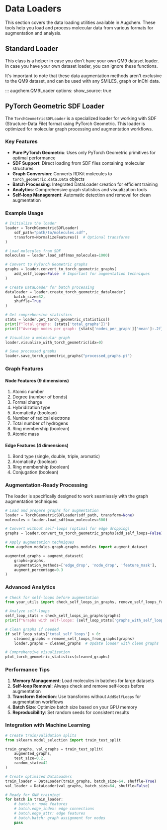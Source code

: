 # Data Loaders

This section covers the data loading utilities available in Augchem. These tools help you load and process molecular data from various formats for augmentation and analysis.

## Standard Loader

This class is a helper in case you don't have your own QM9 dataset loader. In case you have your own dataset loader, you can ignore these functions.

It's important to note that these data augmentation methods aren't exclusive to the QM9 dataset, and can be used with any SMILES, graph or InChI data.

::: augchem.QM9Loader
    options:
      show_source: true

## PyTorch Geometric SDF Loader

The `TorchGeometricSDFLoader` is a specialized loader for working with SDF (Structure-Data File) format using PyTorch Geometric. This loader is optimized for molecular graph processing and augmentation workflows.

### Key Features

- **Pure PyTorch Geometric**: Uses only PyTorch Geometric primitives for optimal performance
- **SDF Support**: Direct loading from SDF files containing molecular structures
- **Graph Conversion**: Converts RDKit molecules to `torch_geometric.data.Data` objects
- **Batch Processing**: Integrated DataLoader creation for efficient training
- **Analytics**: Comprehensive graph statistics and visualization tools
- **Self-loop Management**: Automatic detection and removal for clean augmentation

### Example Usage

```python
# Initialize the loader
loader = TorchGeometricSDFLoader(
    sdf_path="path/to/molecules.sdf",
    transform=NormalizeFeatures()  # Optional transforms
)

# Load molecules from SDF
molecules = loader.load_sdf(max_molecules=1000)

# Convert to PyTorch Geometric graphs
graphs = loader.convert_to_torch_geometric_graphs(
    add_self_loops=False  # Important for augmentation techniques
)

# Create DataLoader for batch processing
dataloader = loader.create_torch_geometric_dataloader(
    batch_size=32, 
    shuffle=True
)

# Get comprehensive statistics
stats = loader.get_torch_geometric_statistics()
print(f"Total graphs: {stats['total_graphs']}")
print(f"Average nodes per graph: {stats['nodes_per_graph']['mean']:.2f}")

# Visualize a molecular graph
loader.visualize_with_torch_geometric(idx=0)

# Save processed graphs
loader.save_torch_geometric_graphs("processed_graphs.pt")
```

### Graph Features

#### Node Features (9 dimensions)
1. Atomic number
2. Degree (number of bonds)
3. Formal charge
4. Hybridization type
5. Aromaticity (boolean)
6. Number of radical electrons
7. Total number of hydrogens
8. Ring membership (boolean)
9. Atomic mass

#### Edge Features (4 dimensions)
1. Bond type (single, double, triple, aromatic)
2. Aromaticity (boolean)
3. Ring membership (boolean)
4. Conjugation (boolean)

### Augmentation-Ready Processing

The loader is specifically designed to work seamlessly with the graph augmentation techniques:

```python
# Load and prepare graphs for augmentation
loader = TorchGeometricSDFLoader(sdf_path, transform=None)
molecules = loader.load_sdf(max_molecules=500)

# Convert without self-loops (optimal for edge dropping)
graphs = loader.convert_to_torch_geometric_graphs(add_self_loops=False)

# Apply augmentation techniques
from augchem.modules.graph.graphs_modules import augment_dataset

augmented_graphs = augment_dataset(
    graphs=graphs,
    augmentation_methods=['edge_drop', 'node_drop', 'feature_mask'],
    augment_percentage=0.3
)
```

### Advanced Analytics

```python
# Check for self-loops before augmentation
from your_utils import check_self_loops_in_graphs, remove_self_loops_from_graphs

# Analyze self-loops
self_loop_stats = check_self_loops_in_graphs(graphs)
print(f"Graphs with self-loops: {self_loop_stats['graphs_with_self_loops']}")

# Clean graphs if needed
if self_loop_stats['total_self_loops'] > 0:
    cleaned_graphs = remove_self_loops_from_graphs(graphs)
    loader.graphs = cleaned_graphs  # Update loader with clean graphs

# Comprehensive visualization
plot_torch_geometric_statistics(cleaned_graphs)
```

### Performance Tips

1. **Memory Management**: Load molecules in batches for large datasets
2. **Self-loop Removal**: Always check and remove self-loops before augmentation
3. **Transform Selection**: Use transforms without `AddSelfLoops` for augmentation workflows
4. **Batch Size**: Optimize batch size based on your GPU memory
5. **Reproducibility**: Set random seeds for consistent results

### Integration with Machine Learning

```python
# Create train/validation splits
from sklearn.model_selection import train_test_split

train_graphs, val_graphs = train_test_split(
    augmented_graphs, 
    test_size=0.2, 
    random_state=42
)

# Create optimized DataLoaders
train_loader = DataLoader(train_graphs, batch_size=64, shuffle=True)
val_loader = DataLoader(val_graphs, batch_size=64, shuffle=False)

# Ready for GNN training!
for batch in train_loader:
    # batch.x: node features
    # batch.edge_index: edge connections
    # batch.edge_attr: edge features
    # batch.batch: graph assignment for nodes
    pass
```